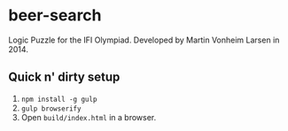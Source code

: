 # beer-search

Logic Puzzle for the IFI Olympiad. Developed by Martin Vonheim Larsen in 2014.

## Quick n' dirty setup

1. `npm install -g gulp`
2. `gulp browserify`
3. Open `build/index.html` in a browser.
